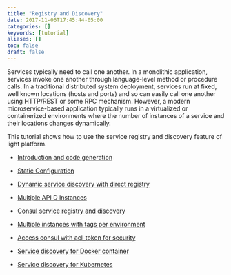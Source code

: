 ```yaml
---
title: "Registry and Discovery"
date: 2017-11-06T17:45:44-05:00
categories: []
keywords: [tutorial]
aliases: []
toc: false
draft: false
---
```



Services typically need to call one another. In a monolithic application, services invoke one another 
through language-level method or procedure calls. In a traditional distributed system deployment, services 
run at fixed, well known locations (hosts and ports) and so can easily call one another using HTTP/REST or 
some RPC mechanism. However, a modern microservice-based application typically runs in a virtualized or 
containerized environments where the number of instances of a service and their locations changes dynamically.

This tutorial shows how to use the service registry and discovery feature of light platform. 
 

* [Introduction and code generation](generated)

* [Static Configuration](static)

* [Dynamic service discovery with direct registry](dynamic)

* [Multiple API D Instances](multiple)

* [Consul service registry and discovery](consul)

* [Multiple instances with tags per environment](tag)

* [Access consul with acl_token for security](token)

* [Service discovery for Docker container](docker)

* [Service discovery for Kubernetes](kubernetes)

